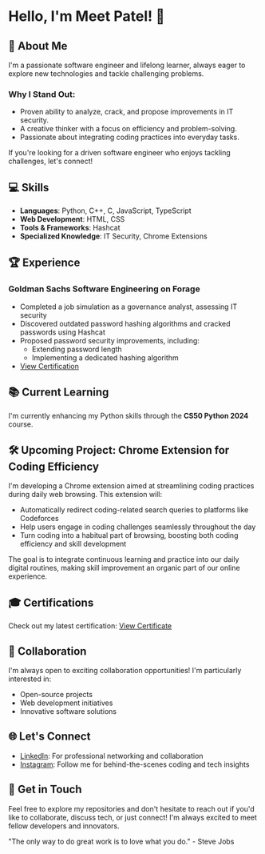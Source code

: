 # Hello, I'm Meet Patel! 👋

## 🚀 About Me
I'm a passionate software engineer and lifelong learner, always eager to explore new technologies and tackle challenging problems.

### Why I Stand Out:
- Proven ability to analyze, crack, and propose improvements in IT security.
- A creative thinker with a focus on efficiency and problem-solving.
- Passionate about integrating coding practices into everyday tasks.

If you're looking for a driven software engineer who enjoys tackling challenges, let's connect!

## 💻 Skills
- **Languages**: Python, C++, C, JavaScript, TypeScript
- **Web Development**: HTML, CSS
- **Tools & Frameworks**: Hashcat
- **Specialized Knowledge**: IT Security, Chrome Extensions
 
## 🏆 Experience
### Goldman Sachs Software Engineering on Forage
- Completed a job simulation as a governance analyst, assessing IT security
- Discovered outdated password hashing algorithms and cracked passwords using Hashcat
- Proposed password security improvements, including:
  - Extending password length
  - Implementing a dedicated hashing algorithm
- [View Certification](https://bit.ly/3YBF86N)
  
## 📚 Current Learning
I'm currently enhancing my Python skills through the **CS50 Python 2024** course.

## 🛠️ Upcoming Project: Chrome Extension for Coding Efficiency
I'm developing a Chrome extension aimed at streamlining coding practices during daily web browsing. This extension will:
- Automatically redirect coding-related search queries to platforms like Codeforces
- Help users engage in coding challenges seamlessly throughout the day
- Turn coding into a habitual part of browsing, boosting both coding efficiency and skill development

The goal is to integrate continuous learning and practice into our daily digital routines, making skill improvement an organic part of our online experience.


## 🎓 Certifications
Check out my latest certification: [View Certificate](https://bit.ly/3YBF86N)

## 👥 Collaboration
I'm always open to exciting collaboration opportunities! I'm particularly interested in:
- Open-source projects
- Web development initiatives
- Innovative software solutions

## 🌐 Let's Connect
- [LinkedIn](https://bit.ly/3NELCvd): For professional networking and collaboration
- [Instagram](https://bit.ly/3UMUbsb): Follow me for behind-the-scenes coding and tech insights

## 🤝 Get in Touch
Feel free to explore my repositories and don't hesitate to reach out if you'd like to collaborate, discuss tech, or just connect! I'm always excited to meet fellow developers and innovators.


"The only way to do great work is to love what you do." - Steve Jobs
